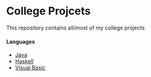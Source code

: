 # College Projcets
This repository contains all/most of my college projects


#### Languages
- [Java](/java)
- [Haskell](/haskell)
- [Visual Basic](/visual%20studio)
